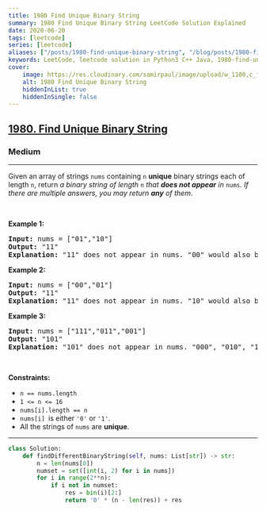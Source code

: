 ```yaml
---
title: 1980 Find Unique Binary String
summary: 1980 Find Unique Binary String LeetCode Solution Explained
date: 2020-06-20
tags: [leetcode]
series: [leetcode]
aliases: ["/posts/1980-find-unique-binary-string", "/blog/posts/1980-find-unique-binary-string", "/1980-find-unique-binary-string"]
keywords: LeetCode, leetcode solution in Python3 C++ Java, 1980-find-unique-binary-string solution
cover:
    image: https://res.cloudinary.com/samirpaul/image/upload/w_1100,c_fit,co_rgb:FFFFFF,l_text:Arial_70_bold:1980 Find Unique Binary String/problem-solving.webp
    alt: 1980 Find Unique Binary String
    hiddenInList: true
    hiddenInSingle: false
---
```



<h2><a href="https://leetcode.com/problems/find-unique-binary-string/">1980. Find Unique Binary String</a></h2><h3>Medium</h3><hr><div><p>Given an array of strings <code>nums</code> containing <code>n</code> <strong>unique</strong> binary strings each of length <code>n</code>, return <em>a binary string of length </em><code>n</code><em> that <strong>does not appear</strong> in </em><code>nums</code><em>. If there are multiple answers, you may return <strong>any</strong> of them</em>.</p>

<p>&nbsp;</p>
<p><strong class="example">Example 1:</strong></p>

<pre><strong>Input:</strong> nums = ["01","10"]
<strong>Output:</strong> "11"
<strong>Explanation:</strong> "11" does not appear in nums. "00" would also be correct.
</pre>

<p><strong class="example">Example 2:</strong></p>

<pre><strong>Input:</strong> nums = ["00","01"]
<strong>Output:</strong> "11"
<strong>Explanation:</strong> "11" does not appear in nums. "10" would also be correct.
</pre>

<p><strong class="example">Example 3:</strong></p>

<pre><strong>Input:</strong> nums = ["111","011","001"]
<strong>Output:</strong> "101"
<strong>Explanation:</strong> "101" does not appear in nums. "000", "010", "100", and "110" would also be correct.
</pre>

<p>&nbsp;</p>
<p><strong>Constraints:</strong></p>

<ul>
	<li><code>n == nums.length</code></li>
	<li><code>1 &lt;= n &lt;= 16</code></li>
	<li><code>nums[i].length == n</code></li>
	<li><code>nums[i] </code>is either <code>'0'</code> or <code>'1'</code>.</li>
	<li>All the strings of <code>nums</code> are <strong>unique</strong>.</li>
</ul>
</div>

---




```python
class Solution:
    def findDifferentBinaryString(self, nums: List[str]) -> str:
        n = len(nums[0])
        numset = set([int(i, 2) for i in nums])
        for i in range(2**n):
            if i not in numset: 
                res = bin(i)[2:]
                return '0' * (n - len(res)) + res
```
